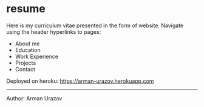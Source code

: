 # resume

Here is my curriculum vitae presented in the form of website. 
Navigate using the header hyperlinks to pages:

- About me 
- Education
- Work Experience
- Projects
- Contact

Deployed on heroku: https://arman-urazov.herokuapp.com 

********************************

Author: Arman Urazov
